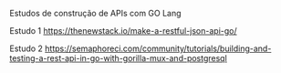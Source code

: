 Estudos de construção de APIs com GO Lang

Estudo 1
https://thenewstack.io/make-a-restful-json-api-go/

Estudo 2
https://semaphoreci.com/community/tutorials/building-and-testing-a-rest-api-in-go-with-gorilla-mux-and-postgresql